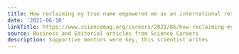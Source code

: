 ```yaml
---
title: How reclaiming my true name empowered me as an international researcher
date: '2021-06-10'
linkTitle: https://www.sciencemag.org/careers/2021/06/how-reclaiming-my-true-name-empowered-me-international-researcher
source: Business and Editorial articles from Science Careers
description: Supportive mentors were key, this scientist writes
---
```

